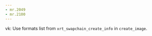 ```yaml
---
- mr.2049
- mr.2100
---
```


vk: Use formats list from `xrt_swapchain_create_info` in `create_image`.
